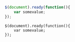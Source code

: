 

```JavaScript
$(document).ready(function(){
	var somevalue;
});
```

```
$(document).ready(function(){
	var somevalue;
});
```
